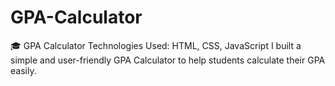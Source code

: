 # GPA-Calculator
🎓 GPA Calculator Technologies 
Used: HTML, CSS, JavaScript  I built a simple and user-friendly GPA Calculator to help students calculate their GPA easily. 
